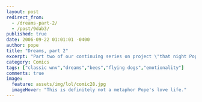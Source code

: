 ```yaml
---
layout: post
redirect_from: 
  - /dreams-part-2/
  - /post/9dab3/
published: true
date: 2006-09-22 01:01:01 -0400
author: pope
title: "Dreams, part 2"
excerpt: "Part two of our continuing series on project \"that night Pope had a bunch of weird dreams that definitely didn't have any symbolism or anything I swear.\" "
category: Comics
tags: ["classic wnv","dreams","bees","flying dogs","emotionality"]
comments: true 
image:
  feature: assets/img/lol/comic28.jpg
  imageHover: "This is definitely not a metaphor Pope's love life."
---
```


